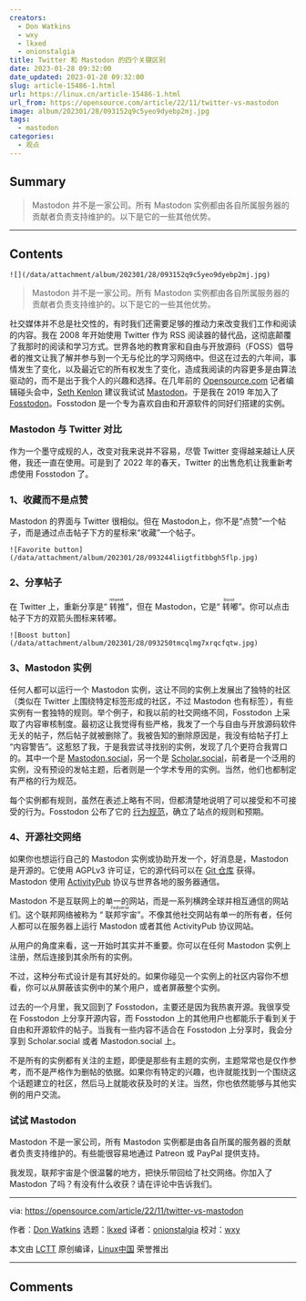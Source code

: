 ```yaml
---
creators:
  - Don Watkins
  - wxy
  - lkxed
  - onionstalgia
title: Twitter 和 Mastodon 的四个关键区别
date: 2023-01-28 09:32:00
date_updated: 2023-01-28 09:32:00
slug: article-15486-1.html
url: https://linux.cn/article-15486-1.html
url_from: https://opensource.com/article/22/11/twitter-vs-mastodon
image: album/202301/28/093152q9c5yeo9dyebp2mj.jpg
tags:
  - mastodon
categories:
  - 观点
---
```


## Summary

> Mastodon 并不是一家公司。所有 Mastodon 实例都由各自所属服务器的贡献者负责支持维护的。以下是它的一些其他优势。

***

<!-- more -->

## Contents

`![](/data/attachment/album/202301/28/093152q9c5yeo9dyebp2mj.jpg)`

> 
> Mastodon 并不是一家公司。所有 Mastodon 实例都由各自所属服务器的贡献者负责支持维护的。以下是它的一些其他优势。
> 
> 
> 

社交媒体并不总是社交性的，有时我们还需要足够的推动力来改变我们工作和阅读的内容。我在 2008 年开始使用 Twitter 作为 RSS 阅读器的替代品，这彻底颠覆了我那时的阅读和学习方式。世界各地的教育家和自由与开放源码（FOSS）倡导者的推文让我了解并参与到一个无与伦比的学习网络中。但这在过去的六年间，事情发生了变化，以及最近它的所有权发生了变化，造成我阅读的内容更多是由算法驱动的，而不是出于我个人的兴趣和选择。在几年前的 [Opensource.com](http://Opensource.com) 记者编辑碰头会中，[Seth Kenlon](https://opensource.com/users/seth) 建议我试试 [Mastodon](https://joinmastodon.org/)。于是我在 2019 年加入了 [Fosstodon](https://fosstodon.org/about/)。Fosstodon 是一个专为喜欢自由和开源软件的同好们搭建的实例。

### Mastodon 与 Twitter 对比

作为一个墨守成规的人，改变对我来说并不容易，尽管 Twitter 变得越来越让人厌倦，我还一直在使用。可是到了 2022 年的春天，Twitter 的出售危机让我重新考虑使用 Fosstodon 了。

### 1、收藏而不是点赞

Mastodon 的界面与 Twitter 很相似。但在 Mastodon上，你不是“点赞”一个帖子，而是通过点击帖子下方的星标来“收藏”一个帖子。

`![Favorite button](/data/attachment/album/202301/28/093244liigtfitbbgh5flp.jpg)`

### 2、分享帖子

在 Twitter 上，重新分享是“<ruby> 转推 <rt>  retweet </rt></ruby>”，但在 Mastodon，它是“<ruby> 转嘟 <rt>  boost </rt></ruby>”。你可以点击帖子下方的双箭头图标来转嘟。

`![Boost button](/data/attachment/album/202301/28/093250tmcqlmg7xrqcfqtw.jpg)`

### 3、Mastodon 实例

任何人都可以运行一个 Mastodon 实例，这让不同的实例上发展出了独特的社区（类似在 Twitter 上围绕特定标签形成的社区，不过 Mastodon 也有标签），有些实例有一套独特的规则。举个例子，和我以前的社交网络不同，Fosstodon 上采取了内容审核制度。最初这让我觉得有些严格，我发了一个与自由与开放源码软件无关的帖子，然后帖子就被删除了。我被告知的删除原因是，我没有给帖子打上 “内容警告”。这惹怒了我，于是我尝试寻找别的实例，发现了几个更符合我胃口的。其中一个是 [Mastodon.social](https://mastodon.social/about)，另一个是 [Scholar.social](https://scholar.social/about/more)，前者是一个泛用的实例，没有预设的发帖主题，后者则是一个学术专用的实例。当然，他们也都制定有严格的行为规范。

每个实例都有规则，虽然在表述上略有不同，但都清楚地说明了可以接受和不可接受的行为。Fosstodon 公布了它的 [行为规范](https://hub.fosstodon.org/coc/)，确立了站点的规则和预期。

### 4、开源社交网络

如果你也想运行自己的 Mastodon 实例或协助开发一个，好消息是，Mastodon 是开源的。它使用 AGPLv3 许可证，它的源代码可以在 [Git 仓库](https://github.com/mastodon/mastodon) 获得。Mastodon 使用 [ActivityPub](https://en.wikipedia.org/wiki/ActivityPub) 协议与世界各地的服务器通信。

Mastodon 不是互联网上的单一的网站，而是一系列横跨全球并相互通信的网站们。这个联邦网络被称为 “<ruby> 联邦宇宙 <rt>  Fediverse </rt></ruby>”。不像其他社交网站有单一的所有者，任何人都可以在服务器上运行 Mastodon 或者其他 ActivityPub 协议网站。

从用户的角度来看，这一开始时其实并不重要。你可以在任何 Mastodon 实例上注册，然后连接到其余所有的实例。

不过，这种分布式设计是有其好处的。如果你碰见一个实例上的社区内容你不想看，你可以从屏蔽该实例中的某个用户，或者屏蔽整个实例。

过去的一个月里，我又回到了 Fosstodon，主要还是因为我热衷开源。我很享受在 Fosstodon 上分享开源内容，而 Fosstodon 上的其他用户也都能乐于看到关于自由和开源软件的帖子。当我有一些内容不适合在 Fosstodon 上分享时，我会分享到 Scholar.social 或者 Mastodon.social 上。

不是所有的实例都有关注的主题，即便是那些有主题的实例，主题常常也是仅作参考，而不是严格作为删帖的依据。如果你有特定的兴趣，也许就能找到一个围绕这个话题建立的社区，然后马上就能收获及时的关注。当然，你也依然能够与其他实例的用户交流。

### 试试 Mastodon

Mastodon 不是一家公司，所有 Mastodon 实例都是由各自所属的服务器的贡献者负责支持维护的。有些能很容易地通过 Patreon 或 PayPal 提供支持。

我发现，联邦宇宙是个很温馨的地方，把快乐带回给了社交网络。你加入了 Mastodon 了吗？有没有什么收获？请在评论中告诉我们。

---

via: <https://opensource.com/article/22/11/twitter-vs-mastodon>

作者：[Don Watkins](https://opensource.com/users/don-watkins) 选题：[lkxed](https://github.com/lkxed) 译者：[onionstalgia](https://github.com/onionstalgia) 校对：[wxy](https://github.com/wxy)

本文由 [LCTT](https://github.com/LCTT/TranslateProject) 原创编译，[Linux中国](https://linux.cn/) 荣誉推出

***

## Comments
